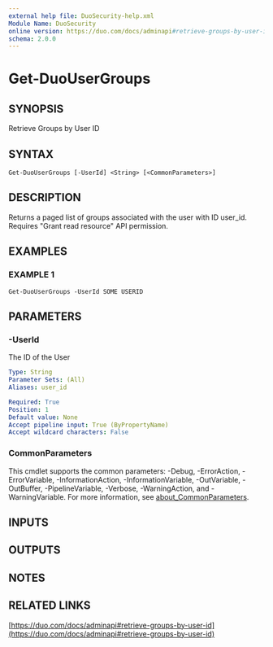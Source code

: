 ```yaml
---
external help file: DuoSecurity-help.xml
Module Name: DuoSecurity
online version: https://duo.com/docs/adminapi#retrieve-groups-by-user-id
schema: 2.0.0
---
```


# Get-DuoUserGroups

## SYNOPSIS
Retrieve Groups by User ID

## SYNTAX

```
Get-DuoUserGroups [-UserId] <String> [<CommonParameters>]
```

## DESCRIPTION
Returns a paged list of groups associated with the user with ID user_id.
Requires "Grant read resource" API permission.

## EXAMPLES

### EXAMPLE 1
```
Get-DuoUserGroups -UserId SOME USERID
```

## PARAMETERS

### -UserId
The ID of the User

```yaml
Type: String
Parameter Sets: (All)
Aliases: user_id

Required: True
Position: 1
Default value: None
Accept pipeline input: True (ByPropertyName)
Accept wildcard characters: False
```

### CommonParameters
This cmdlet supports the common parameters: -Debug, -ErrorAction, -ErrorVariable, -InformationAction, -InformationVariable, -OutVariable, -OutBuffer, -PipelineVariable, -Verbose, -WarningAction, and -WarningVariable. For more information, see [about_CommonParameters](http://go.microsoft.com/fwlink/?LinkID=113216).

## INPUTS

## OUTPUTS

## NOTES

## RELATED LINKS

[https://duo.com/docs/adminapi#retrieve-groups-by-user-id](https://duo.com/docs/adminapi#retrieve-groups-by-user-id)

